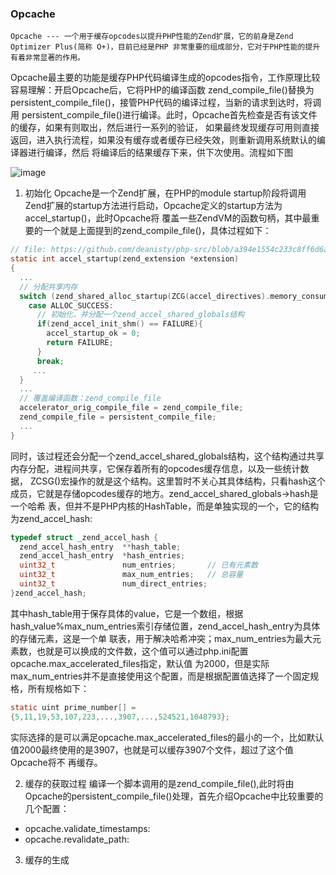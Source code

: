 ### Opcache
`Opcache --- 一个用于缓存opcodes以提升PHP性能的Zend扩展，它的前身是Zend Optimizer Plus(简称 O+)，目前已经是PHP
非常重要的组成部分，它对于PHP性能的提升有着非常显著的作用。`

Opcache最主要的功能是缓存PHP代码编译生成的opcodes指令，工作原理比较容易理解：开启Opcache后，它将PHP的编译函数
zend_compile_file()替换为persistent_compile_file()，接管PHP代码的编译过程，当新的请求到达时，将调用
persistent_compile_file()进行编译。此时，Opcache首先检查是否有该文件的缓存，如果有则取出，然后进行一系列的验证，
如果最终发现缓存可用则直接返回，进入执行流程，如果没有缓存或者缓存已经失效，则重新调用系统默认的编译器进行编译，然后
将编译后的结果缓存下来，供下次使用。流程如下图

![image](https://github.com/deanisty/PHP7-internal-dissect/blob/master/images/opcache.png)

1. 初始化
Opcache是一个Zend扩展，在PHP的module startup阶段将调用Zend扩展的startup方法进行启动，Opcache定义的startup方法为accel_startup()，此时Opcache将
覆盖一些ZendVM的函数句柄，其中最重要的一个就是上面提到的zend_compile_file()，具体过程如下：

```c
// file: https://github.com/deanisty/php-src/blob/a394e1554c233c8ff6d6ab5d33ab79457b59522a/ext/opcache/ZendAccelerator.c#L2751
static int accel_startup(zend_extension *extension)
{
  ...
  // 分配共享内存
  switch (zend_shared_alloc_startup(ZCG(accel_directives).memory_consumption)) {
    case ALLOC_SUCCESS:
      // 初始化，并分配一个zend_accel_shared_globals结构
      if(zend_accel_init_shm() == FAILURE){
        accel_startup_ok = 0;
        return FAILURE;
      }
      break;
     ...
  }
  ...
  // 覆盖编译函数：zend_compile_file
  accelerator_orig_compile_file = zend_compile_file;
  zend_compile_file = persistent_compile_file;
  ...
}
```
同时，该过程还会分配一个zend_accel_shared_globals结构，这个结构通过共享内存分配，进程间共享，它保存着所有的opcodes缓存信息，以及一些统计数据，
ZCSG()宏操作的就是这个结构。这里暂时不关心其具体结构，只看hash这个成员，它就是存储opcodes缓存的地方。zend_accel_shared_globals->hash是一个哈希
表，但并不是PHP内核的HashTable，而是单独实现的一个，它的结构为zend_accel_hash:

```c
typedef struct _zend_accel_hash {
  zend_accel_hash_entry  **hash_table;
  zend_accel_hash_entry  *hash_entries;
  uint32_t               num_entries;       // 已有元素数
  uint32_t               max_num_entries;   // 总容量
  uint32_t               num_direct_entries;
}zend_accel_hash;
```

其中hash_table用于保存具体的value，它是一个数组，根据hash_value%max_num_entries索引存储位置，zend_accel_hash_entry为具体的存储元素，这是一个单
联表，用于解决哈希冲突；max_num_entries为最大元素数，也就是可以换成的文件数，这个值可以通过php.ini配置opcache.max_accelerated_files指定，默认值
为2000，但是实际max_num_entries并不是直接使用这个配置，而是根据配置值选择了一个固定规格，所有规格如下：

```c
static uint prime_number[] = 
{5,11,19,53,107,223,...,3907,...,524521,1048793};
```

实际选择的是可以满足opcache.max_accelerated_files的最小的一个，比如默认值2000最终使用的是3907，也就是可以缓存3907个文件，超过了这个值Opcache将不
再缓存。

2. 缓存的获取过程
编译一个脚本调用的是zend_compile_file(),此时将由Opcache的persistent_compile_file()处理，首先介绍Opcache中比较重要的几个配置：
* opcache.validate_timestamps:
* opcache.revalidate_path:

3. 缓存的生成
